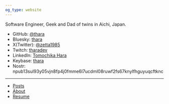 ```yaml
---
og_type: website
---
```


Software Engineer, Geek and Dad of twins in Aichi, Japan.

- GitHub: [@thara](https://github.com/thara)
- Bluesky:  [thara](https://bsky.app/profile/thara.jp)
- X(Twitter): [@zetta1985](https://twitter.com/zetta1985)
- Twitch: [tharadev](https://twitch.tv/tharadev)
- LinkedIn: [Tomochika Hara](https://www.linkedin.com/in/tomochikahara/)
- Keybase: [thara](https://keybase.io/thara)
- Nostr: npub13sul93y05vjn8fp4j0fmme6l7ucdml08ruwf2fs67knylfhguyuqcftknc

---

- [Posts](./posts.html)
- [About](./about.html)
- [Resume](./resume-ja.html)
